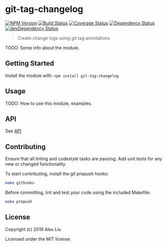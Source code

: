 # git-tag-changelog

[![NPM Version](https://img.shields.io/npm/v/git-tag-changelog.svg)](https://npmjs.org/package/git-tag-changelog)
[![Build Status](https://travis-ci.org/DonutEspresso/git-tag-changelog.svg?branch=master)](https://travis-ci.org/DonutEspresso/git-tag-changelog)
[![Coverage Status](https://coveralls.io/repos/github/DonutEspresso/git-tag-changelog/badge.svg?branch=master)](https://coveralls.io/github/DonutEspresso/git-tag-changelog?branch=master)
[![Dependency Status](https://david-dm.org/DonutEspresso/git-tag-changelog.svg)](https://david-dm.org/DonutEspresso/git-tag-changelog)
[![devDependency Status](https://david-dm.org/DonutEspresso/git-tag-changelog/dev-status.svg)](https://david-dm.org/DonutEspresso/git-tag-changelog#info=devDependencies)

> Create change logs using git tag annotations

TODO: Some info about the module.

## Getting Started

Install the module with: `npm install git-tag-changelog`

## Usage

TODO: How to use this module, examples.

## API

See [API](/api.md)

## Contributing

Ensure that all linting and codestyle tasks are passing. Add unit tests for any
new or changed functionality.

To start contributing, install the git prepush hooks:

```sh
make githooks
```

Before committing, lint and test your code using the included Makefile:
```sh
make prepush
```

## License

Copyright (c) 2019 Alex Liu

Licensed under the MIT license.
